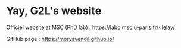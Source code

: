 # Yay, G2L's website

Officiel website at MSC (PhD lab) : https://labo.msc.u-paris.fr/~lelay/

GitHub page : https://moryavendil.github.io/